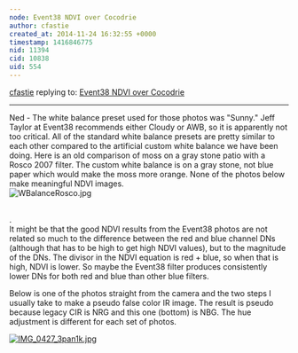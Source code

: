 ```yaml
---
node: Event38 NDVI over Cocodrie
author: cfastie
created_at: 2014-11-24 16:32:55 +0000
timestamp: 1416846775
nid: 11394
cid: 10838
uid: 554
---
```




[cfastie](../profile/cfastie) replying to: [Event38 NDVI over Cocodrie](../notes/cfastie/11-24-2014/event38-ndvi-over-cocodrie)

----
Ned - The white balance preset used for those photos was "Sunny." Jeff Taylor at Event38 recommends either Cloudy or AWB, so it is apparently not too critical. All of the standard white balance presets are pretty similar to each other compared to the artificial custom white balance we have been doing. Here is an old comparison of moss on a gray stone patio with a Rosco 2007 filter. The custom white balance is on a gray stone, not blue paper which would make the moss more orange.  None of the photos below make meaningful NDVI images.  
![WBalanceRosco.jpg](https://i.publiclab.org/system/images/photos/000/000/093/medium/WBalanceRosco.jpg)<p></p>  
.  
It might be that the good NDVI results from the Event38 photos are not related so much to the difference between the red and blue channel DNs (although that has to be high to get high NDVI values), but to the magnitude of the DNs. The divisor in the NDVI equation is red + blue, so when that is high, NDVI is lower. So maybe the Event38 filter produces consistently lower DNs for both red and blue than other blue filters. 

Below is one of the photos straight from the camera and the two steps I usually take to make a pseudo false color IR image. The result is pseudo because legacy CIR is NRG and this one (bottom) is NBG.  The hue adjustment is different for each set of photos.

[![IMG_0427_3pan1k.jpg](https://i.publiclab.org/system/images/photos/000/008/103/medium/IMG_0427_3pan1k.jpg)](https://i.publiclab.org/system/images/photos/000/008/103/original/IMG_0427_3pan1k.jpg)

